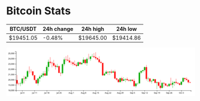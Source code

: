 # Bitcoin Stats

BTC/USDT|24h change|24h high|24h low|
|---|---|---|---|
|$19451.05|-0.48%|$19645.00|$19414.86|

<img src="./chart.svg">
